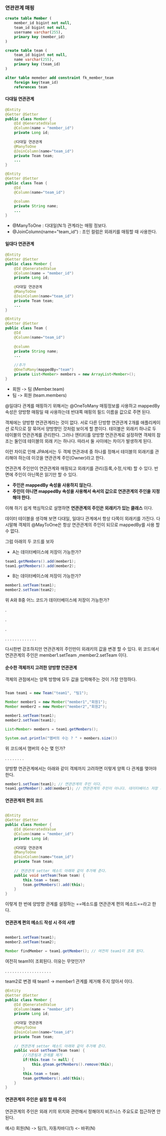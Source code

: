 ### 연관관계 매핑

```sql
create table Member (
	member_id bigint not null,
    team_id bigint not null,
    username varchar(255),
    primary key (member_id)
)

create table team (
	team_id bigint not null,
    name varchar(255),
    primary key (team_id)
)

alter table memeber add constraint fk_member_team
	foreign key(team_id)
    references team
```

#### 다대일 연관관계

```java
@Entity
@Getter @Setter
public class Member {
    @Id @GeneratedValue
    @Column(name = "member_id")
    private Long id;
    
    @다대일 연관관계
    @ManyToOne
    @JoinColumn(name="team_id")
    private Team team;
    ...
}

@Entity
@Getter @Setter
public class Team {
	@Id
    @Column(name="team_id")
    
    @column
    private String name;
	...
}
```

* @ManyToOne : 다대일(N:1) 관계라는 매핑 정보다.
* @JoinColumn(name="team_id") : 조인 컬럼은 외래키를 매핑할 때 사용한다.

#### 일대다 연관관계

```java
@Entity
@Getter @Setter
public class Member {
    @Id @GeneratedValue
    @Column(name = "member_id")
    private Long id;
    
    @다대일 연관관계
    @ManyToOne
    @JoinColumn(name="team_id")
    private Team team;
    ...
}

@Entity
@Getter @Setter
public class Team {
	@Id
    @Column(name="team_id")
    
    @column
    private String name;
	...
    
    //추가
    @OneToMany(mappedBy="team")
    private List<Member> members = new ArrayList<Member>();
}
```

* 회원 -> 팀 (Member.team)
* 팀 -> 회원 (team.members)

@일대다 관계를 매핑하기 위해서는 @OneToMany 매핑정보를 사용하고 mappedBy 속성은 양방향 매핑일 때 사용하는데 반대쪽 매핑의 필드 이름을 값으로 주면 된다.

객체에는 양방향 연관관계라는 것이 없다. 서로 다른 단방향 연관관계 2개를 애플리케이션 로직으로 잘 묶어서 양방향인 것처럼 보이게 할 뿐이다. 테이블은 외래키 하나로 두 테이블의 연관관계를 관리한다. 그러나 엔티티를 양방향 연관관계로 설정하면 객체의 참조는 둘인데 테이블의 외래 키는 하나다. 따라서 둘 사이에는 차이가 발생하게 된다. 

이런 차이로 인해 JPA에서는 두 객체 연관과녜 중 하나를 정해서 테이블의 외래키를 관리해야 하는데 이것을 연관관계 주인(Owner)라고 한다.

연관관계 주인만이 연관관계와 매핑되고 외래키를 관리(등록,수정,삭제) 할 수 있다. 반면에 주인이 아닌쪽은 읽기만 할 수 있다.

* **주인은 mappedBy 속성을 사용하지 않는다.**
* **주인이 아니면 mappedBy 속성을 사용해서 속서의 값으로 연관관계의 주인을 지정해야 한다.**

이해 하기 쉽게 핵심적으로 설명하면 **연관관계의 주인은 외래키가 있는 클래스** 이다.

데이터 테이블을 생각해 보면 다대일, 일대다 관계에서 항상 다쪽이 외래키를 가진다. 다시말해 객체의 @MayToOne은 항상 연관관계의 주인이 되므로 mappedBy를 사용 할 수 없다.


그럼 아래의 두 코드를 보자

* A는 데이터베이스에 저장이 가능한가?
```java
team1.getMembers().add(member1);
team1.getMembers().add(member2);
```

* B는 데이터베이스에 저장이 가능한가?
```java
member1.setTeam(team1);
member2.setTeam(team2);
```

위 A와 B중 어느 코드가 데이터베이스에 저장이 가능한가?

.

.

.

.
.
.
.
.
.
.
.
.
.
.
.
.

다시한번 강조하지만 연관관계의 주인만이 외래키의 값을 변경 할 수 있다. 위 코드에서 연관관계의 주인은 member1.setTeam ,member2.setTeam 이다.


#### 순수한 객체까지 고려한 양방향 연관관계

객체의 관점에서는 양쪽 방향에 모두 값을 입력해주는 것이 가장 안정하다.

```java

Team team1 = new Team("team1", "팀1");

Member member1 = new Member("member1","회원1");
Member member2 = new Member("member2","회원2");

member1.setTeam(team1);
member2.setTeam(team1);

List<Member> members = team1.getMembers();

System.out.println("멤버의 수는 ? " + members.size())

```

위 코드에서 맴버의 수는 몇 인가?

.
.
.
.
.
.
.
.

양방향 연관관계에서는 아래와 같이 객체까지 고려하면 이렇게 양쪽 다 관계를 맺어야 한다.

```java
member1.setTeam(team1); // 연관관계의 주인 이다.
team1.getMember().add(member1); // 연관관계의 주인이 아니다. 데이터베이스 저장 시 사용되지 않는다.
```

#### 연관관계의 편의 코드

```java

@Entity
@Getter @Setter
public class Member {
    @Id @GeneratedValue
    @Column(name = "member_id")
    private Long id;
    
    @다대일 연관관계
    @ManyToOne
    @JoinColumn(name="team_id")
    private Team team;
    
    // 연관관계 setter 메소드 아래와 같이 추가해 준다. 
    public void setTeam(Team team) {
    	this.team = team;
        team.getMembers().add(this);
    }
}
```

이렇게 한 번에 양방향 관계를 설정하는 ==메소드를 연관관계 편의 메소드==라고 한다.

#### 연관관계 편의 메소드 작성 시 주의 사항

```java

member1.setTeam(team1);
member2.setTeam(team2);

Member findMember = team1.getMember(); // 여전히 team1이 조회 된다.
```

여전히 team1이 조회된다. 이유는 무엇인가?

.
.
.
.
.
.
.
.
.
.
.
.
.
.
.
.
.
.
.

team2로 변경 때 team1 -> member1 관계를 제거해 주지 않아서 이다.

```java
@Entity
@Getter @Setter
public class Member {
    @Id @GeneratedValue
    @Column(name = "member_id")
    private Long id;
    
    @다대일 연관관계
    @ManyToOne
    @JoinColumn(name="team_id")
    private Team team;
    
    // 연관관계 setter 메소드 아래와 같이 추가해 준다. 
    public void setTeam(Team team) {
        //기존팀과 관계를 제거
        if(this.team != null) {
        	this.gteam.getMembers().remove(this);
        }
    	this.team = team;
        team.getMembers().add(this);
    }
}

```

#### 연관관계의 주인은 설정 할 때 주의

연관관계의 주인은 외래 키의 위치와 관련해서 정해야지 비즈니스 주요도로 접근하면 안된다.

예시) 회원(N) -> 팀(1),  자동차바디(1) <- 바뀌(N)














